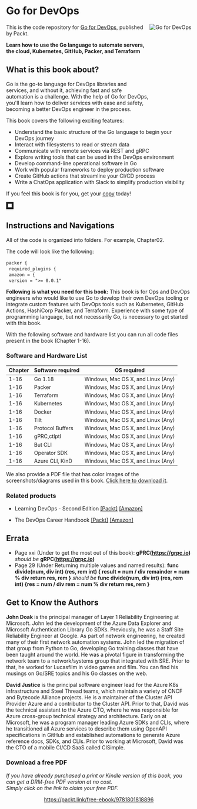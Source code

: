 


# Go for DevOps

<a href="https://www.packtpub.com/product/go-for-devops/9781801818896?utm_source=github&utm_medium=repository&utm_campaign=9781801818896"><img src="https://static.packt-cdn.com/products/9781801818896/cover/smaller" alt="Go for DevOps" height="256px" align="right"></a>

This is the code repository for [Go for DevOps](https://www.packtpub.com/product/go-for-devops/9781801818896?utm_source=github&utm_medium=repository&utm_campaign=9781801818896), published by Packt.

**Learn how to use the Go language to automate servers, the cloud, Kubernetes, GitHub, Packer, and Terraform**

## What is this book about?
Go is the go-to language for DevOps libraries and services, and without it, achieving fast and safe automation is a challenge. With the help of Go for DevOps, you'll learn how to deliver services with ease and safety, becoming a better DevOps engineer in the process. 

This book covers the following exciting features:
* Understand the basic structure of the Go language to begin your DevOps journey
* Interact with filesystems to read or stream data
* Communicate with remote services via REST and gRPC
* Explore writing tools that can be used in the DevOps environment
* Develop command-line operational software in Go
* Work with popular frameworks to deploy production software
* Create GitHub actions that streamline your CI/CD process
* Write a ChatOps application with Slack to simplify production visibility

If you feel this book is for you, get your [copy](https://www.amazon.com/dp/1801818894) today!

<a href="https://www.packtpub.com/?utm_source=github&utm_medium=banner&utm_campaign=GitHubBanner"><img src="https://raw.githubusercontent.com/PacktPublishing/GitHub/master/GitHub.png" 
alt="https://www.packtpub.com/" border="5" /></a>

## Instructions and Navigations
All of the code is organized into folders. For example, Chapter02.

The code will look like the following:
```
packer {
 required_plugins {
 amazon = {
 version = ">= 0.0.1"

```

**Following is what you need for this book:**
This book is for Ops and DevOps engineers who would like to use Go to develop their own DevOps tooling or integrate custom features with DevOps tools such as Kubernetes, GitHub Actions, HashiCorp Packer, and Terraform. Experience with some type of programming language, but not necessarily Go, is necessary to get started with this book.

With the following software and hardware list you can run all code files present in the book (Chapter 1-16).
### Software and Hardware List
| Chapter  | Software required | OS required |
| -------- | ------------------------------------ | ----------------------------------- |
| 1-16     | Go 1.18           | Windows, Mac OS X, and Linux (Any) |
| 1-16     | Packer            | Windows, Mac OS X, and Linux (Any) |
| 1-16     | Terraform         | Windows, Mac OS X, and Linux (Any) |
| 1-16     | Kubernetes        | Windows, Mac OS X, and Linux (Any) |
| 1-16     | Docker            | Windows, Mac OS X, and Linux (Any) |
| 1-16     | Tilt              | Windows, Mac OS X, and Linux (Any) |
| 1-16     | Protocol Buffers  | Windows, Mac OS X, and Linux (Any) |
| 1-16     | gPRC,ctlptl       | Windows, Mac OS X, and Linux (Any) |
| 1-16     | But CLI           | Windows, Mac OS X, and Linux (Any) |
| 1-16     | Operator SDK      | Windows, Mac OS X, and Linux (Any) |
| 1-16     | Azure CLI, KinD   | Windows, Mac OS X, and Linux (Any) |

We also provide a PDF file that has color images of the screenshots/diagrams used in this book. [Click here to download it](https://static.packt-cdn.com/downloads/9781801818896_ColorImages.pdf).

### Related products
* Learning DevOps - Second Edition [[Packt]](https://www.packtpub.com/product/learning-devops-second-edition/9781801818964?utm_source=github&utm_medium=repository&utm_campaign=9781801818964) [[Amazon]](https://www.amazon.com/dp/1801818967)

* The DevOps Career Handbook [[Packt]](https://www.packtpub.com/product/the-devops-career-handbook/9781803230948?utm_source=github&utm_medium=repository&utm_campaign=9781803230948) [[Amazon]](https://www.amazon.com/dp/1803230940)

## Errata
 * Page xxi (Under to get the most out of this book): **gPRC(https://grpc.io)** _should be_ **gRPC(https://grpc.io)**
 * Page 29 (Under Returning multiple values and named results): **func divide(num, div int) (res, rem int) { result = num / div remainder = num % div return res, rem }** _should be_ **func divide(num, div int) (res, rem int) {res = num / div rem = num % div return res, rem
}**

## Get to Know the Authors
**John Doak**
is the principal manager of Layer 1 Reliability Engineering at Microsoft. John led the development of the Azure Data Explorer and Microsoft Authentication Library Go SDKs. Previously, he was a Staff Site Reliability Engineer at Google. As part of network engineering, he created many of their first network automation systems. John led the migration of that group from Python to Go, developing Go training classes that have been taught around the world. He was a pivotal figure in transforming the network team to a network/systems group that integrated with SRE. Prior to that, he worked for Lucasfilm in video games and film. You can find his musings on Go/SRE topics and his Go classes on the web.

**David Justice**
is the principal software engineer lead for the Azure K8s infrastructure and Steel Thread teams, which maintain a variety of CNCF and Bytecode Alliance projects. He is a maintainer of the Cluster API Provider Azure and a contributor to the Cluster API. Prior to that, David was the technical assistant to the Azure CTO, where he was responsible for Azure cross-group technical strategy and architecture. Early on at Microsoft, he was a program manager leading Azure SDKs and CLIs, where he transitioned all Azure services to describe them using OpenAPI specifications in GitHub and established automations to generate Azure reference docs, SDKs, and CLIs. Prior to working at Microsoft, David was the CTO of a mobile CI/CD SaaS called CISimple.
### Download a free PDF

 <i>If you have already purchased a print or Kindle version of this book, you can get a DRM-free PDF version at no cost.<br>Simply click on the link to claim your free PDF.</i>
<p align="center"> <a href="https://packt.link/free-ebook/9781801818896">https://packt.link/free-ebook/9781801818896 </a> </p>
